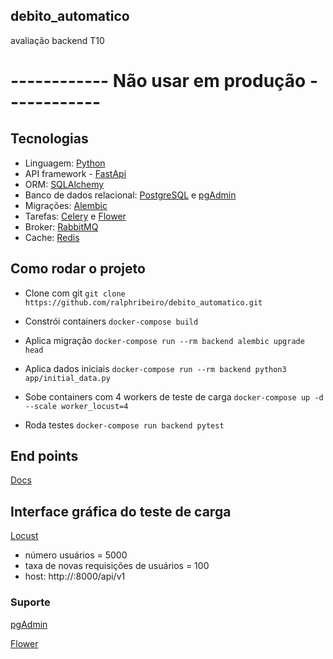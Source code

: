 ## debito_automatico

avaliação backend T10


# ------------ Não usar em produção ------------





## Tecnologias
- Linguagem: [Python](https://www.python.org/)
- API framework - [FastApi](https://fastapi.tiangolo.com/)
- ORM: [SQLAlchemy](https://www.sqlalchemy.org/link)
- Banco de dados relacional: [PostgreSQL](https://www.postgresql.org/) e [pgAdmin](https://www.pgadmin.org/)
- Migrações: [Alembic](https://alembic.sqlalchemy.org/en/latest/link)
- Tarefas: [Celery](https://pypi.org/project/celery/) e [Flower](https://flower.readthedocs.io/en/latest/)
- Broker: [RabbitMQ](https://www.rabbitmq.com/)
- Cache: [Redis](https://redis.io/)




## Como rodar o projeto
- Clone com git
`git clone https://github.com/ralphribeiro/debito_automatico.git`

- Constrói containers
`docker-compose build`

- Aplica migração
`docker-compose run --rm backend alembic upgrade head`

- Aplica dados iniciais
`docker-compose run --rm backend python3 app/initial_data.py`

- Sobe containers com 4 workers de teste de carga
`docker-compose up -d --scale worker_locust=4`

- Roda testes
`docker-compose run backend pytest`





## End points

[Docs](http://localhost:8000/api/v1/docs)


## Interface gráfica do teste de carga

[Locust](http://0.0.0.0:8089/)

- número usuários = 5000
- taxa de novas requisições de usuários = 100
- host: http://<seu ip local>:8000/api/v1



### Suporte

[pgAdmin](http://localhost:5050/)

[Flower](http://localhost:5555/)



